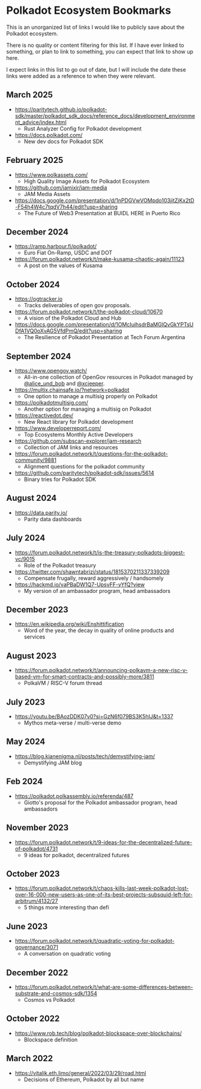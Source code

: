 # Polkadot Ecosystem Bookmarks

This is an unorganized list of links I would like to publicly save about the Polkadot ecosystem.

There is no quality or content filtering for this list. If I have ever linked to something, or plan to link to something, you can expect that link to show up here.

I expect links in this list to go out of date, but I will include the date these links were added as a reference to when they were relevant.

## March 2025

- https://paritytech.github.io/polkadot-sdk/master/polkadot_sdk_docs/reference_docs/development_environment_advice/index.html
	- Rust Analyzer Config for Polkadot development
- https://docs.polkadot.com/
	- New dev docs for Polkadot SDK

## February 2025

- https://www.polkassets.com/
	- High Quality Image Assets for Polkadot Ecosystem
- https://github.com/jamixir/jam-media
	- JAM Media Assets
- https://docs.google.com/presentation/d/1nPDGVwVOMpdo103jitZjKx2tD-F54h4W4c7tqdV7h44/edit?usp=sharing
	- The Future of Web3 Presentation at BUIDL HERE in Puerto Rico

## December 2024

- https://ramp.harbour.fi/polkadot/
	- Euro Fiat On-Ramp, USDC and DOT
- https://forum.polkadot.network/t/make-kusama-chaotic-again/11123
	- A post on the values of Kusama

## October 2024

- https://ogtracker.io
	- Tracks deliverables of open gov proposals.
- https://forum.polkadot.network/t/the-polkadot-cloud/10670
	- A vision of the Polkadot Cloud and Hub
- https://docs.google.com/presentation/d/1OMcIuihsdrBaMGlQvGkYPTsUDfA1VQ0oXvAG5VfdPmQ/edit?usp=sharing
	- The Resilience of Polkadot Presentation at Tech Forum Argentina

## September 2024

- https://www.opengov.watch/
	- All-in-one collection of OpenGov resources in Polkadot managed by [@alice_und_bob](https://twitter.com/alice_und_bob) and [@xcjeeper](https://x.com/xcjeeper).
- https://multix.chainsafe.io/?network=polkadot
	- One option to manage a multisig properly on Polkadot
- https://polkadotmultisig.com/
	- Another option for managing a multisig on Polkadot
- https://reactivedot.dev/
	- New React library for Polkadot development
- https://www.developerreport.com/
	- Top Ecosystems Monthly Active Developers
- https://github.com/subscan-explorer/jam-research
	- Collection of JAM links and resources
- https://forum.polkadot.network/t/questions-for-the-polkadot-community/9881
	- Alignment questions for the polkadot community
- https://github.com/paritytech/polkadot-sdk/issues/5614
	- Binary tries for Polkadot SDK

## August 2024

- https://data.parity.io/
	- Parity data dashboards

## July 2024

- https://forum.polkadot.network/t/is-the-treasury-polkadots-biggest-vc/9015
	- Role of the Polkadot treasury
- https://twitter.com/shawntabrizi/status/1815370211337339209
	- Compensate frugally, reward aggressively / handsomely
- https://hackmd.io/vaPBaDW1Q7-UpsvFF-yYfQ?view
	- My version of an ambassador program, head ambassadors

## December 2023

- https://en.wikipedia.org/wiki/Enshittification
	- Word of the year, the decay in quality of online products and services

## August 2023

- https://forum.polkadot.network/t/announcing-polkavm-a-new-risc-v-based-vm-for-smart-contracts-and-possibly-more/3811
	- PolkaVM / RISC-V forum thread

## July 2023

- https://youtu.be/BAozDDK07v0?si=GzN6f079BS3K5hIJ&t=1337
	- Mythos meta-verse / multi-verse demo

## May 2024

- https://blog.kianenigma.nl/posts/tech/demystifying-jam/
	- Demystifying JAM blog

## Feb 2024

- https://polkadot.polkassembly.io/referenda/487
	- Giotto's proposal for the Polkadot ambassador program, head ambassadors

## November 2023

- https://forum.polkadot.network/t/9-ideas-for-the-decentralized-future-of-polkadot/4731
	- 9 ideas for polkadot, decentralized futures

## October 2023

- https://forum.polkadot.network/t/chaos-kills-last-week-polkadot-lost-over-16-000-new-users-as-one-of-its-best-projects-subsquid-left-for-arbitrum/4132/27
	- 5 things more interesting than defi

## June 2023

- https://forum.polkadot.network/t/quadratic-voting-for-polkadot-governance/3071
	- A conversation on quadratic voting

## December 2022

- https://forum.polkadot.network/t/what-are-some-differences-between-substrate-and-cosmos-sdk/1354
	- Cosmos vs Polkadot

## October 2022

- https://www.rob.tech/blog/polkadot-blockspace-over-blockchains/
	- Blockspace definition

## March 2022

- https://vitalik.eth.limo/general/2022/03/29/road.html
	- Decisions of Ethereum, Polkadot by all but name
